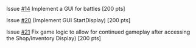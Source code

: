 Issue [#14](https://github.com/UCSB-CS56-Projects/cs56-games-simple-rpg/issues/14) Implement a GUI for battles [200 pts]

Issue [#20](https://github.com/UCSB-CS56-Projects/cs56-games-simple-rpg/issues/20) (Implement GUI StartDisplay) [200 pts]

Issue [#21](https://github.com/UCSB-CS56-Projects/cs56-games-simple-rpg/issues/21) Fix game logic to allow for continued gameplay after accessing the Shop/Inventory Display) [200 pts]
